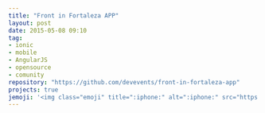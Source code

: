 ```yaml
---
title: "Front in Fortaleza APP"
layout: post
date: 2015-05-08 09:10
tag:
- ionic
- mobile
- AngularJS
- opensource
- comunity
repository: "https://github.com/devevents/front-in-fortaleza-app"
projects: true
jemoji: '<img class="emoji" title=":iphone:" alt=":iphone:" src="https://assets-cdn.github.com/images/icons/emoji/unicode/1f4f1.png" height="20" width="20" align="absmiddle">'
---
```

